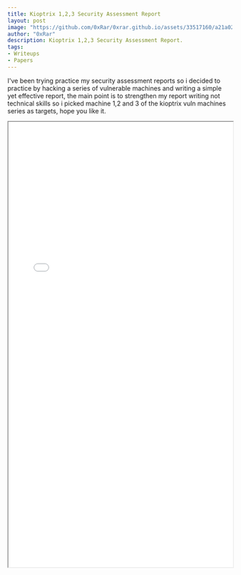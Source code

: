 ```yaml
---
title: Kioptrix 1,2,3 Security Assessment Report
layout: post
image: "https://github.com/0xRar/0xrar.github.io/assets/33517160/a21a02e8-e689-495a-97f5-1d0f20995424"
author: "0xRar"
description: Kioptrix 1,2,3 Security Assessment Report. 
tags:
- Writeups
- Papers
---
```


<p>I've been trying practice my security assessment reports so i decided to practice by hacking a series of vulnerable
machines and writing a simple yet effective report, the main point is to strengthen my report writing not technical
skills so i picked machine 1,2 and 3 of the kioptrix vuln machines series as targets, hope you like it.</p>

<center>
    <iframe src="/assets/Kioptrix-report.pdf" width="100%" height="1000px"></iframe>
</center>
